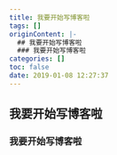 ```yaml
---
title: 我要开始写博客啦
tags: []
originContent: |-
  ## 我要开始写博客啦
  ### 我要开始写博客啦
categories: []
toc: false
date: 2019-01-08 12:27:37
---
```


## 我要开始写博客啦
### 我要开始写博客啦